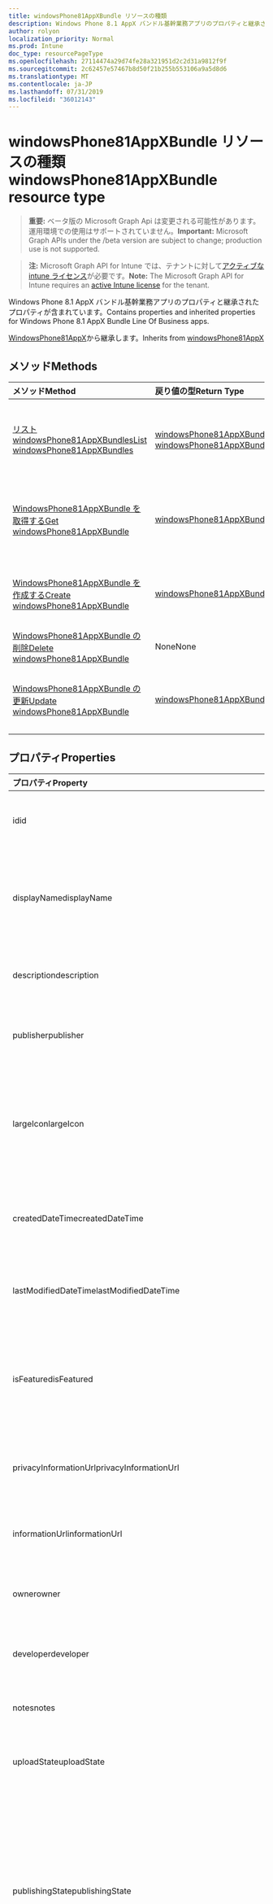 ```yaml
---
title: windowsPhone81AppXBundle リソースの種類
description: Windows Phone 8.1 AppX バンドル基幹業務アプリのプロパティと継承されたプロパティが含まれています。
author: rolyon
localization_priority: Normal
ms.prod: Intune
doc_type: resourcePageType
ms.openlocfilehash: 27114474a29d74fe28a321951d2c2d31a9812f9f
ms.sourcegitcommit: 2c62457e57467b8d50f21b255b553106a9a5d8d6
ms.translationtype: MT
ms.contentlocale: ja-JP
ms.lasthandoff: 07/31/2019
ms.locfileid: "36012143"
---
```

# <a name="windowsphone81appxbundle-resource-type"></a><span data-ttu-id="3f195-103">windowsPhone81AppXBundle リソースの種類</span><span class="sxs-lookup"><span data-stu-id="3f195-103">windowsPhone81AppXBundle resource type</span></span>

> <span data-ttu-id="3f195-104">**重要:** ベータ版の Microsoft Graph Api は変更される可能性があります。運用環境での使用はサポートされていません。</span><span class="sxs-lookup"><span data-stu-id="3f195-104">**Important:** Microsoft Graph APIs under the /beta version are subject to change; production use is not supported.</span></span>

> <span data-ttu-id="3f195-105">**注:** Microsoft Graph API for Intune では、テナントに対して[アクティブな intune ライセンス](https://go.microsoft.com/fwlink/?linkid=839381)が必要です。</span><span class="sxs-lookup"><span data-stu-id="3f195-105">**Note:** The Microsoft Graph API for Intune requires an [active Intune license](https://go.microsoft.com/fwlink/?linkid=839381) for the tenant.</span></span>

<span data-ttu-id="3f195-106">Windows Phone 8.1 AppX バンドル基幹業務アプリのプロパティと継承されたプロパティが含まれています。</span><span class="sxs-lookup"><span data-stu-id="3f195-106">Contains properties and inherited properties for Windows Phone 8.1 AppX Bundle Line Of Business apps.</span></span>


<span data-ttu-id="3f195-107">[WindowsPhone81AppX](../resources/intune-apps-windowsphone81appx.md)から継承します。</span><span class="sxs-lookup"><span data-stu-id="3f195-107">Inherits from [windowsPhone81AppX](../resources/intune-apps-windowsphone81appx.md)</span></span>

## <a name="methods"></a><span data-ttu-id="3f195-108">メソッド</span><span class="sxs-lookup"><span data-stu-id="3f195-108">Methods</span></span>
|<span data-ttu-id="3f195-109">メソッド</span><span class="sxs-lookup"><span data-stu-id="3f195-109">Method</span></span>|<span data-ttu-id="3f195-110">戻り値の型</span><span class="sxs-lookup"><span data-stu-id="3f195-110">Return Type</span></span>|<span data-ttu-id="3f195-111">説明</span><span class="sxs-lookup"><span data-stu-id="3f195-111">Description</span></span>|
|:---|:---|:---|
|[<span data-ttu-id="3f195-112">リスト windowsPhone81AppXBundles</span><span class="sxs-lookup"><span data-stu-id="3f195-112">List windowsPhone81AppXBundles</span></span>](../api/intune-apps-windowsphone81appxbundle-list.md)|<span data-ttu-id="3f195-113">[windowsPhone81AppXBundle](../resources/intune-apps-windowsphone81appxbundle.md)コレクション</span><span class="sxs-lookup"><span data-stu-id="3f195-113">[windowsPhone81AppXBundle](../resources/intune-apps-windowsphone81appxbundle.md) collection</span></span>|<span data-ttu-id="3f195-114">[WindowsPhone81AppXBundle](../resources/intune-apps-windowsphone81appxbundle.md)オブジェクトのプロパティとリレーションシップをリストします。</span><span class="sxs-lookup"><span data-stu-id="3f195-114">List properties and relationships of the [windowsPhone81AppXBundle](../resources/intune-apps-windowsphone81appxbundle.md) objects.</span></span>|
|[<span data-ttu-id="3f195-115">WindowsPhone81AppXBundle を取得する</span><span class="sxs-lookup"><span data-stu-id="3f195-115">Get windowsPhone81AppXBundle</span></span>](../api/intune-apps-windowsphone81appxbundle-get.md)|[<span data-ttu-id="3f195-116">windowsPhone81AppXBundle</span><span class="sxs-lookup"><span data-stu-id="3f195-116">windowsPhone81AppXBundle</span></span>](../resources/intune-apps-windowsphone81appxbundle.md)|<span data-ttu-id="3f195-117">[WindowsPhone81AppXBundle](../resources/intune-apps-windowsphone81appxbundle.md)オブジェクトのプロパティとリレーションシップを読み取ります。</span><span class="sxs-lookup"><span data-stu-id="3f195-117">Read properties and relationships of the [windowsPhone81AppXBundle](../resources/intune-apps-windowsphone81appxbundle.md) object.</span></span>|
|[<span data-ttu-id="3f195-118">WindowsPhone81AppXBundle を作成する</span><span class="sxs-lookup"><span data-stu-id="3f195-118">Create windowsPhone81AppXBundle</span></span>](../api/intune-apps-windowsphone81appxbundle-create.md)|[<span data-ttu-id="3f195-119">windowsPhone81AppXBundle</span><span class="sxs-lookup"><span data-stu-id="3f195-119">windowsPhone81AppXBundle</span></span>](../resources/intune-apps-windowsphone81appxbundle.md)|<span data-ttu-id="3f195-120">新しい[windowsPhone81AppXBundle](../resources/intune-apps-windowsphone81appxbundle.md)オブジェクトを作成します。</span><span class="sxs-lookup"><span data-stu-id="3f195-120">Create a new [windowsPhone81AppXBundle](../resources/intune-apps-windowsphone81appxbundle.md) object.</span></span>|
|[<span data-ttu-id="3f195-121">WindowsPhone81AppXBundle の削除</span><span class="sxs-lookup"><span data-stu-id="3f195-121">Delete windowsPhone81AppXBundle</span></span>](../api/intune-apps-windowsphone81appxbundle-delete.md)|<span data-ttu-id="3f195-122">None</span><span class="sxs-lookup"><span data-stu-id="3f195-122">None</span></span>|<span data-ttu-id="3f195-123">[WindowsPhone81AppXBundle](../resources/intune-apps-windowsphone81appxbundle.md)を削除します。</span><span class="sxs-lookup"><span data-stu-id="3f195-123">Deletes a [windowsPhone81AppXBundle](../resources/intune-apps-windowsphone81appxbundle.md).</span></span>|
|[<span data-ttu-id="3f195-124">WindowsPhone81AppXBundle の更新</span><span class="sxs-lookup"><span data-stu-id="3f195-124">Update windowsPhone81AppXBundle</span></span>](../api/intune-apps-windowsphone81appxbundle-update.md)|[<span data-ttu-id="3f195-125">windowsPhone81AppXBundle</span><span class="sxs-lookup"><span data-stu-id="3f195-125">windowsPhone81AppXBundle</span></span>](../resources/intune-apps-windowsphone81appxbundle.md)|<span data-ttu-id="3f195-126">[WindowsPhone81AppXBundle](../resources/intune-apps-windowsphone81appxbundle.md)オブジェクトのプロパティを更新します。</span><span class="sxs-lookup"><span data-stu-id="3f195-126">Update the properties of a [windowsPhone81AppXBundle](../resources/intune-apps-windowsphone81appxbundle.md) object.</span></span>|

## <a name="properties"></a><span data-ttu-id="3f195-127">プロパティ</span><span class="sxs-lookup"><span data-stu-id="3f195-127">Properties</span></span>
|<span data-ttu-id="3f195-128">プロパティ</span><span class="sxs-lookup"><span data-stu-id="3f195-128">Property</span></span>|<span data-ttu-id="3f195-129">型</span><span class="sxs-lookup"><span data-stu-id="3f195-129">Type</span></span>|<span data-ttu-id="3f195-130">説明</span><span class="sxs-lookup"><span data-stu-id="3f195-130">Description</span></span>|
|:---|:---|:---|
|<span data-ttu-id="3f195-131">id</span><span class="sxs-lookup"><span data-stu-id="3f195-131">id</span></span>|<span data-ttu-id="3f195-132">文字列</span><span class="sxs-lookup"><span data-stu-id="3f195-132">String</span></span>|<span data-ttu-id="3f195-133">エンティティのキー。</span><span class="sxs-lookup"><span data-stu-id="3f195-133">Key of the entity.</span></span> <span data-ttu-id="3f195-134">[mobileApp](../resources/intune-apps-mobileapp.md) から継承します</span><span class="sxs-lookup"><span data-stu-id="3f195-134">Inherited from [mobileApp](../resources/intune-apps-mobileapp.md)</span></span>|
|<span data-ttu-id="3f195-135">displayName</span><span class="sxs-lookup"><span data-stu-id="3f195-135">displayName</span></span>|<span data-ttu-id="3f195-136">文字列</span><span class="sxs-lookup"><span data-stu-id="3f195-136">String</span></span>|<span data-ttu-id="3f195-137">管理者が提供またはインポートしたアプリのタイトル。</span><span class="sxs-lookup"><span data-stu-id="3f195-137">The admin provided or imported title of the app.</span></span> <span data-ttu-id="3f195-138">[mobileApp](../resources/intune-apps-mobileapp.md) から継承します</span><span class="sxs-lookup"><span data-stu-id="3f195-138">Inherited from [mobileApp](../resources/intune-apps-mobileapp.md)</span></span>|
|<span data-ttu-id="3f195-139">description</span><span class="sxs-lookup"><span data-stu-id="3f195-139">description</span></span>|<span data-ttu-id="3f195-140">String</span><span class="sxs-lookup"><span data-stu-id="3f195-140">String</span></span>|<span data-ttu-id="3f195-141">アプリの説明。</span><span class="sxs-lookup"><span data-stu-id="3f195-141">The description of the app.</span></span> <span data-ttu-id="3f195-142">[mobileApp](../resources/intune-apps-mobileapp.md) から継承します</span><span class="sxs-lookup"><span data-stu-id="3f195-142">Inherited from [mobileApp](../resources/intune-apps-mobileapp.md)</span></span>|
|<span data-ttu-id="3f195-143">publisher</span><span class="sxs-lookup"><span data-stu-id="3f195-143">publisher</span></span>|<span data-ttu-id="3f195-144">String</span><span class="sxs-lookup"><span data-stu-id="3f195-144">String</span></span>|<span data-ttu-id="3f195-145">アプリの発行元。</span><span class="sxs-lookup"><span data-stu-id="3f195-145">The publisher of the app.</span></span> <span data-ttu-id="3f195-146">[mobileApp](../resources/intune-apps-mobileapp.md) から継承します</span><span class="sxs-lookup"><span data-stu-id="3f195-146">Inherited from [mobileApp](../resources/intune-apps-mobileapp.md)</span></span>|
|<span data-ttu-id="3f195-147">largeIcon</span><span class="sxs-lookup"><span data-stu-id="3f195-147">largeIcon</span></span>|[<span data-ttu-id="3f195-148">mimeContent</span><span class="sxs-lookup"><span data-stu-id="3f195-148">mimeContent</span></span>](../resources/intune-shared-mimecontent.md)|<span data-ttu-id="3f195-149">アプリの詳細に表示され、アイコンのアップロードに使用される大きいアイコン。</span><span class="sxs-lookup"><span data-stu-id="3f195-149">The large icon, to be displayed in the app details and used for upload of the icon.</span></span> <span data-ttu-id="3f195-150">[mobileApp](../resources/intune-apps-mobileapp.md) から継承します</span><span class="sxs-lookup"><span data-stu-id="3f195-150">Inherited from [mobileApp](../resources/intune-apps-mobileapp.md)</span></span>|
|<span data-ttu-id="3f195-151">createdDateTime</span><span class="sxs-lookup"><span data-stu-id="3f195-151">createdDateTime</span></span>|<span data-ttu-id="3f195-152">DateTimeOffset</span><span class="sxs-lookup"><span data-stu-id="3f195-152">DateTimeOffset</span></span>|<span data-ttu-id="3f195-153">アプリが作成された日時。</span><span class="sxs-lookup"><span data-stu-id="3f195-153">The date and time the app was created.</span></span> <span data-ttu-id="3f195-154">[mobileApp](../resources/intune-apps-mobileapp.md) から継承します</span><span class="sxs-lookup"><span data-stu-id="3f195-154">Inherited from [mobileApp](../resources/intune-apps-mobileapp.md)</span></span>|
|<span data-ttu-id="3f195-155">lastModifiedDateTime</span><span class="sxs-lookup"><span data-stu-id="3f195-155">lastModifiedDateTime</span></span>|<span data-ttu-id="3f195-156">DateTimeOffset</span><span class="sxs-lookup"><span data-stu-id="3f195-156">DateTimeOffset</span></span>|<span data-ttu-id="3f195-157">アプリが最後に変更された日時。</span><span class="sxs-lookup"><span data-stu-id="3f195-157">The date and time the app was last modified.</span></span> <span data-ttu-id="3f195-158">[mobileApp](../resources/intune-apps-mobileapp.md) から継承します</span><span class="sxs-lookup"><span data-stu-id="3f195-158">Inherited from [mobileApp](../resources/intune-apps-mobileapp.md)</span></span>|
|<span data-ttu-id="3f195-159">isFeatured</span><span class="sxs-lookup"><span data-stu-id="3f195-159">isFeatured</span></span>|<span data-ttu-id="3f195-160">Boolean</span><span class="sxs-lookup"><span data-stu-id="3f195-160">Boolean</span></span>|<span data-ttu-id="3f195-161">アプリが管理者のおすすめとしてマークされたかどうかを示す値。[mobileApp](../resources/intune-apps-mobileapp.md) から継承します</span><span class="sxs-lookup"><span data-stu-id="3f195-161">The value indicating whether the app is marked as featured by the admin. Inherited from [mobileApp](../resources/intune-apps-mobileapp.md)</span></span>|
|<span data-ttu-id="3f195-162">privacyInformationUrl</span><span class="sxs-lookup"><span data-stu-id="3f195-162">privacyInformationUrl</span></span>|<span data-ttu-id="3f195-163">String</span><span class="sxs-lookup"><span data-stu-id="3f195-163">String</span></span>|<span data-ttu-id="3f195-164">プライバシーに関する声明の URL。</span><span class="sxs-lookup"><span data-stu-id="3f195-164">The privacy statement Url.</span></span> <span data-ttu-id="3f195-165">[mobileApp](../resources/intune-apps-mobileapp.md) から継承します</span><span class="sxs-lookup"><span data-stu-id="3f195-165">Inherited from [mobileApp](../resources/intune-apps-mobileapp.md)</span></span>|
|<span data-ttu-id="3f195-166">informationUrl</span><span class="sxs-lookup"><span data-stu-id="3f195-166">informationUrl</span></span>|<span data-ttu-id="3f195-167">String</span><span class="sxs-lookup"><span data-stu-id="3f195-167">String</span></span>|<span data-ttu-id="3f195-168">詳細情報の URL。</span><span class="sxs-lookup"><span data-stu-id="3f195-168">The more information Url.</span></span> <span data-ttu-id="3f195-169">[mobileApp](../resources/intune-apps-mobileapp.md) から継承します</span><span class="sxs-lookup"><span data-stu-id="3f195-169">Inherited from [mobileApp](../resources/intune-apps-mobileapp.md)</span></span>|
|<span data-ttu-id="3f195-170">owner</span><span class="sxs-lookup"><span data-stu-id="3f195-170">owner</span></span>|<span data-ttu-id="3f195-171">String</span><span class="sxs-lookup"><span data-stu-id="3f195-171">String</span></span>|<span data-ttu-id="3f195-172">アプリの所有者。</span><span class="sxs-lookup"><span data-stu-id="3f195-172">The owner of the app.</span></span> <span data-ttu-id="3f195-173">[mobileApp](../resources/intune-apps-mobileapp.md) から継承します</span><span class="sxs-lookup"><span data-stu-id="3f195-173">Inherited from [mobileApp](../resources/intune-apps-mobileapp.md)</span></span>|
|<span data-ttu-id="3f195-174">developer</span><span class="sxs-lookup"><span data-stu-id="3f195-174">developer</span></span>|<span data-ttu-id="3f195-175">String</span><span class="sxs-lookup"><span data-stu-id="3f195-175">String</span></span>|<span data-ttu-id="3f195-176">アプリの開発者。</span><span class="sxs-lookup"><span data-stu-id="3f195-176">The developer of the app.</span></span> <span data-ttu-id="3f195-177">[mobileApp](../resources/intune-apps-mobileapp.md) から継承します</span><span class="sxs-lookup"><span data-stu-id="3f195-177">Inherited from [mobileApp](../resources/intune-apps-mobileapp.md)</span></span>|
|<span data-ttu-id="3f195-178">notes</span><span class="sxs-lookup"><span data-stu-id="3f195-178">notes</span></span>|<span data-ttu-id="3f195-179">String</span><span class="sxs-lookup"><span data-stu-id="3f195-179">String</span></span>|<span data-ttu-id="3f195-180">アプリ用のメモ。</span><span class="sxs-lookup"><span data-stu-id="3f195-180">Notes for the app.</span></span> <span data-ttu-id="3f195-181">[mobileApp](../resources/intune-apps-mobileapp.md) から継承します</span><span class="sxs-lookup"><span data-stu-id="3f195-181">Inherited from [mobileApp](../resources/intune-apps-mobileapp.md)</span></span>|
|<span data-ttu-id="3f195-182">uploadState</span><span class="sxs-lookup"><span data-stu-id="3f195-182">uploadState</span></span>|<span data-ttu-id="3f195-183">Int32</span><span class="sxs-lookup"><span data-stu-id="3f195-183">Int32</span></span>|<span data-ttu-id="3f195-184">アップロード状態。</span><span class="sxs-lookup"><span data-stu-id="3f195-184">The upload state.</span></span> <span data-ttu-id="3f195-185">[mobileApp](../resources/intune-apps-mobileapp.md) から継承します</span><span class="sxs-lookup"><span data-stu-id="3f195-185">Inherited from [mobileApp](../resources/intune-apps-mobileapp.md)</span></span>|
|<span data-ttu-id="3f195-186">publishingState</span><span class="sxs-lookup"><span data-stu-id="3f195-186">publishingState</span></span>|[<span data-ttu-id="3f195-187">mobileAppPublishingState</span><span class="sxs-lookup"><span data-stu-id="3f195-187">mobileAppPublishingState</span></span>](../resources/intune-apps-mobileapppublishingstate.md)|<span data-ttu-id="3f195-188">アプリの発行の状態。</span><span class="sxs-lookup"><span data-stu-id="3f195-188">The publishing state for the app.</span></span> <span data-ttu-id="3f195-189">アプリが発行されていない限り、アプリを割り当てることができません。</span><span class="sxs-lookup"><span data-stu-id="3f195-189">The app cannot be assigned unless the app is published.</span></span> <span data-ttu-id="3f195-190">[MobileApp](../resources/intune-apps-mobileapp.md)から継承されます。</span><span class="sxs-lookup"><span data-stu-id="3f195-190">Inherited from [mobileApp](../resources/intune-apps-mobileapp.md).</span></span> <span data-ttu-id="3f195-191">可能な値は、`notPublished`、`processing`、`published` です。</span><span class="sxs-lookup"><span data-stu-id="3f195-191">Possible values are: `notPublished`, `processing`, `published`.</span></span>|
|<span data-ttu-id="3f195-192">isAssigned</span><span class="sxs-lookup"><span data-stu-id="3f195-192">isAssigned</span></span>|<span data-ttu-id="3f195-193">Boolean</span><span class="sxs-lookup"><span data-stu-id="3f195-193">Boolean</span></span>|<span data-ttu-id="3f195-194">アプリが少なくとも1つのグループに割り当てられているかどうかを示す値。</span><span class="sxs-lookup"><span data-stu-id="3f195-194">The value indicating whether the app is assigned to at least one group.</span></span> <span data-ttu-id="3f195-195">[mobileApp](../resources/intune-apps-mobileapp.md) から継承します</span><span class="sxs-lookup"><span data-stu-id="3f195-195">Inherited from [mobileApp](../resources/intune-apps-mobileapp.md)</span></span>|
|<span data-ttu-id="3f195-196">roleScopeTagIds</span><span class="sxs-lookup"><span data-stu-id="3f195-196">roleScopeTagIds</span></span>|<span data-ttu-id="3f195-197">文字列コレクション</span><span class="sxs-lookup"><span data-stu-id="3f195-197">String collection</span></span>|<span data-ttu-id="3f195-198">このモバイルアプリの範囲タグ id のリスト。</span><span class="sxs-lookup"><span data-stu-id="3f195-198">List of scope tag ids for this mobile app.</span></span> <span data-ttu-id="3f195-199">[mobileApp](../resources/intune-apps-mobileapp.md) から継承します</span><span class="sxs-lookup"><span data-stu-id="3f195-199">Inherited from [mobileApp](../resources/intune-apps-mobileapp.md)</span></span>|
|<span data-ttu-id="3f195-200">dependentAppCount</span><span class="sxs-lookup"><span data-stu-id="3f195-200">dependentAppCount</span></span>|<span data-ttu-id="3f195-201">Int32</span><span class="sxs-lookup"><span data-stu-id="3f195-201">Int32</span></span>|<span data-ttu-id="3f195-202">子アプリが持つ依存関係の合計数。</span><span class="sxs-lookup"><span data-stu-id="3f195-202">The total number of dependencies the child app has.</span></span> <span data-ttu-id="3f195-203">[mobileApp](../resources/intune-apps-mobileapp.md) から継承します</span><span class="sxs-lookup"><span data-stu-id="3f195-203">Inherited from [mobileApp](../resources/intune-apps-mobileapp.md)</span></span>|
|<span data-ttu-id="3f195-204">committedContentVersion</span><span class="sxs-lookup"><span data-stu-id="3f195-204">committedContentVersion</span></span>|<span data-ttu-id="3f195-205">String</span><span class="sxs-lookup"><span data-stu-id="3f195-205">String</span></span>|<span data-ttu-id="3f195-206">内部にコミットされたコンテンツのバージョン。</span><span class="sxs-lookup"><span data-stu-id="3f195-206">The internal committed content version.</span></span> <span data-ttu-id="3f195-207">[mobileLobApp](../resources/intune-apps-mobilelobapp.md) から継承します</span><span class="sxs-lookup"><span data-stu-id="3f195-207">Inherited from [mobileLobApp](../resources/intune-apps-mobilelobapp.md)</span></span>|
|<span data-ttu-id="3f195-208">fileName</span><span class="sxs-lookup"><span data-stu-id="3f195-208">fileName</span></span>|<span data-ttu-id="3f195-209">String</span><span class="sxs-lookup"><span data-stu-id="3f195-209">String</span></span>|<span data-ttu-id="3f195-210">メインの LOB アプリケーションのファイル名。</span><span class="sxs-lookup"><span data-stu-id="3f195-210">The name of the main Lob application file.</span></span> <span data-ttu-id="3f195-211">[mobileLobApp](../resources/intune-apps-mobilelobapp.md) から継承します</span><span class="sxs-lookup"><span data-stu-id="3f195-211">Inherited from [mobileLobApp](../resources/intune-apps-mobilelobapp.md)</span></span>|
|<span data-ttu-id="3f195-212">size</span><span class="sxs-lookup"><span data-stu-id="3f195-212">size</span></span>|<span data-ttu-id="3f195-213">Int64</span><span class="sxs-lookup"><span data-stu-id="3f195-213">Int64</span></span>|<span data-ttu-id="3f195-214">アップロードされたすべてのファイルを含む合計サイズ。</span><span class="sxs-lookup"><span data-stu-id="3f195-214">The total size, including all uploaded files.</span></span> <span data-ttu-id="3f195-215">[mobileLobApp](../resources/intune-apps-mobilelobapp.md) から継承します</span><span class="sxs-lookup"><span data-stu-id="3f195-215">Inherited from [mobileLobApp](../resources/intune-apps-mobilelobapp.md)</span></span>|
|<span data-ttu-id="3f195-216">applicableArchitectures</span><span class="sxs-lookup"><span data-stu-id="3f195-216">applicableArchitectures</span></span>|[<span data-ttu-id="3f195-217">windowsArchitecture</span><span class="sxs-lookup"><span data-stu-id="3f195-217">windowsArchitecture</span></span>](../resources/intune-apps-windowsarchitecture.md)|<span data-ttu-id="3f195-218">このアプリを実行できる Windows アーキテクチャ。</span><span class="sxs-lookup"><span data-stu-id="3f195-218">The Windows architecture(s) for which this app can run on.</span></span> <span data-ttu-id="3f195-219">[WindowsPhone81AppX](../resources/intune-apps-windowsphone81appx.md)から継承されます。</span><span class="sxs-lookup"><span data-stu-id="3f195-219">Inherited from [windowsPhone81AppX](../resources/intune-apps-windowsphone81appx.md).</span></span> <span data-ttu-id="3f195-220">使用可能な値: `none`、`x86`、`x64`、`arm`、`neutral`、`arm64`。</span><span class="sxs-lookup"><span data-stu-id="3f195-220">Possible values are: `none`, `x86`, `x64`, `arm`, `neutral`, `arm64`.</span></span>|
|<span data-ttu-id="3f195-221">identityName</span><span class="sxs-lookup"><span data-stu-id="3f195-221">identityName</span></span>|<span data-ttu-id="3f195-222">String</span><span class="sxs-lookup"><span data-stu-id="3f195-222">String</span></span>|<span data-ttu-id="3f195-223">ID 名。</span><span class="sxs-lookup"><span data-stu-id="3f195-223">The Identity Name.</span></span> <span data-ttu-id="3f195-224">[WindowsPhone81AppX](../resources/intune-apps-windowsphone81appx.md)から継承します。</span><span class="sxs-lookup"><span data-stu-id="3f195-224">Inherited from [windowsPhone81AppX](../resources/intune-apps-windowsphone81appx.md)</span></span>|
|<span data-ttu-id="3f195-225">identityPublisherHash</span><span class="sxs-lookup"><span data-stu-id="3f195-225">identityPublisherHash</span></span>|<span data-ttu-id="3f195-226">String</span><span class="sxs-lookup"><span data-stu-id="3f195-226">String</span></span>|<span data-ttu-id="3f195-227">ID の発行元のハッシュ。</span><span class="sxs-lookup"><span data-stu-id="3f195-227">The Identity Publisher Hash.</span></span> <span data-ttu-id="3f195-228">[WindowsPhone81AppX](../resources/intune-apps-windowsphone81appx.md)から継承します。</span><span class="sxs-lookup"><span data-stu-id="3f195-228">Inherited from [windowsPhone81AppX](../resources/intune-apps-windowsphone81appx.md)</span></span>|
|<span data-ttu-id="3f195-229">identityResourceIdentifier</span><span class="sxs-lookup"><span data-stu-id="3f195-229">identityResourceIdentifier</span></span>|<span data-ttu-id="3f195-230">String</span><span class="sxs-lookup"><span data-stu-id="3f195-230">String</span></span>|<span data-ttu-id="3f195-231">ID のリソースの識別子。</span><span class="sxs-lookup"><span data-stu-id="3f195-231">The Identity Resource Identifier.</span></span> <span data-ttu-id="3f195-232">[WindowsPhone81AppX](../resources/intune-apps-windowsphone81appx.md)から継承します。</span><span class="sxs-lookup"><span data-stu-id="3f195-232">Inherited from [windowsPhone81AppX](../resources/intune-apps-windowsphone81appx.md)</span></span>|
|<span data-ttu-id="3f195-233">minimumSupportedOperatingSystem</span><span class="sxs-lookup"><span data-stu-id="3f195-233">minimumSupportedOperatingSystem</span></span>|[<span data-ttu-id="3f195-234">windowsMinimumOperatingSystem</span><span class="sxs-lookup"><span data-stu-id="3f195-234">windowsMinimumOperatingSystem</span></span>](../resources/intune-apps-windowsminimumoperatingsystem.md)|<span data-ttu-id="3f195-235">該当するオペレーティング システムの最小の値。</span><span class="sxs-lookup"><span data-stu-id="3f195-235">The value for the minimum applicable operating system.</span></span> <span data-ttu-id="3f195-236">[WindowsPhone81AppX](../resources/intune-apps-windowsphone81appx.md)から継承します。</span><span class="sxs-lookup"><span data-stu-id="3f195-236">Inherited from [windowsPhone81AppX](../resources/intune-apps-windowsphone81appx.md)</span></span>|
|<span data-ttu-id="3f195-237">phoneProductIdentifier</span><span class="sxs-lookup"><span data-stu-id="3f195-237">phoneProductIdentifier</span></span>|<span data-ttu-id="3f195-238">String</span><span class="sxs-lookup"><span data-stu-id="3f195-238">String</span></span>|<span data-ttu-id="3f195-239">電話の製品識別子。</span><span class="sxs-lookup"><span data-stu-id="3f195-239">The Phone Product Identifier.</span></span> <span data-ttu-id="3f195-240">[WindowsPhone81AppX](../resources/intune-apps-windowsphone81appx.md)から継承します。</span><span class="sxs-lookup"><span data-stu-id="3f195-240">Inherited from [windowsPhone81AppX](../resources/intune-apps-windowsphone81appx.md)</span></span>|
|<span data-ttu-id="3f195-241">phonePublisherId</span><span class="sxs-lookup"><span data-stu-id="3f195-241">phonePublisherId</span></span>|<span data-ttu-id="3f195-242">String</span><span class="sxs-lookup"><span data-stu-id="3f195-242">String</span></span>|<span data-ttu-id="3f195-243">電話の発行元 Id。 [windowsPhone81AppX](../resources/intune-apps-windowsphone81appx.md)から継承されます。</span><span class="sxs-lookup"><span data-stu-id="3f195-243">The Phone Publisher Id. Inherited from [windowsPhone81AppX](../resources/intune-apps-windowsphone81appx.md)</span></span>|
|<span data-ttu-id="3f195-244">identityVersion</span><span class="sxs-lookup"><span data-stu-id="3f195-244">identityVersion</span></span>|<span data-ttu-id="3f195-245">String</span><span class="sxs-lookup"><span data-stu-id="3f195-245">String</span></span>|<span data-ttu-id="3f195-246">ID のバージョン。</span><span class="sxs-lookup"><span data-stu-id="3f195-246">The identity version.</span></span> <span data-ttu-id="3f195-247">[WindowsPhone81AppX](../resources/intune-apps-windowsphone81appx.md)から継承します。</span><span class="sxs-lookup"><span data-stu-id="3f195-247">Inherited from [windowsPhone81AppX](../resources/intune-apps-windowsphone81appx.md)</span></span>|
|<span data-ttu-id="3f195-248">appXPackageInformationList</span><span class="sxs-lookup"><span data-stu-id="3f195-248">appXPackageInformationList</span></span>|<span data-ttu-id="3f195-249">[Windowspackageinformation](../resources/intune-apps-windowspackageinformation.md)コレクション</span><span class="sxs-lookup"><span data-stu-id="3f195-249">[windowsPackageInformation](../resources/intune-apps-windowspackageinformation.md) collection</span></span>|<span data-ttu-id="3f195-250">AppX パッケージ情報のリスト。</span><span class="sxs-lookup"><span data-stu-id="3f195-250">The list of AppX Package Information.</span></span>|

## <a name="relationships"></a><span data-ttu-id="3f195-251">リレーションシップ</span><span class="sxs-lookup"><span data-stu-id="3f195-251">Relationships</span></span>
|<span data-ttu-id="3f195-252">リレーションシップ</span><span class="sxs-lookup"><span data-stu-id="3f195-252">Relationship</span></span>|<span data-ttu-id="3f195-253">型</span><span class="sxs-lookup"><span data-stu-id="3f195-253">Type</span></span>|<span data-ttu-id="3f195-254">説明</span><span class="sxs-lookup"><span data-stu-id="3f195-254">Description</span></span>|
|:---|:---|:---|
|<span data-ttu-id="3f195-255">categories</span><span class="sxs-lookup"><span data-stu-id="3f195-255">categories</span></span>|<span data-ttu-id="3f195-256">[mobileAppCategory](../resources/intune-apps-mobileappcategory.md) コレクション</span><span class="sxs-lookup"><span data-stu-id="3f195-256">[mobileAppCategory](../resources/intune-apps-mobileappcategory.md) collection</span></span>|<span data-ttu-id="3f195-257">このアプリのカテゴリのリスト。</span><span class="sxs-lookup"><span data-stu-id="3f195-257">The list of categories for this app.</span></span> <span data-ttu-id="3f195-258">[mobileApp](../resources/intune-apps-mobileapp.md) から継承します</span><span class="sxs-lookup"><span data-stu-id="3f195-258">Inherited from [mobileApp](../resources/intune-apps-mobileapp.md)</span></span>|
|<span data-ttu-id="3f195-259">assignments</span><span class="sxs-lookup"><span data-stu-id="3f195-259">assignments</span></span>|<span data-ttu-id="3f195-260">[mobileAppAssignment](../resources/intune-apps-mobileappassignment.md) コレクション</span><span class="sxs-lookup"><span data-stu-id="3f195-260">[mobileAppAssignment](../resources/intune-apps-mobileappassignment.md) collection</span></span>|<span data-ttu-id="3f195-261">このモバイル アプリのグループ割り当てのリスト。</span><span class="sxs-lookup"><span data-stu-id="3f195-261">The list of group assignments for this mobile app.</span></span> <span data-ttu-id="3f195-262">[mobileApp](../resources/intune-apps-mobileapp.md) から継承します</span><span class="sxs-lookup"><span data-stu-id="3f195-262">Inherited from [mobileApp](../resources/intune-apps-mobileapp.md)</span></span>|
|<span data-ttu-id="3f195-263">installSummary</span><span class="sxs-lookup"><span data-stu-id="3f195-263">installSummary</span></span>|[<span data-ttu-id="3f195-264">mobileAppInstallSummary</span><span class="sxs-lookup"><span data-stu-id="3f195-264">mobileAppInstallSummary</span></span>](../resources/intune-apps-mobileappinstallsummary.md)|<span data-ttu-id="3f195-265">モバイル アプリ インストール概要です。</span><span class="sxs-lookup"><span data-stu-id="3f195-265">Mobile App Install Summary.</span></span> <span data-ttu-id="3f195-266">[mobileApp](../resources/intune-apps-mobileapp.md) から継承します</span><span class="sxs-lookup"><span data-stu-id="3f195-266">Inherited from [mobileApp](../resources/intune-apps-mobileapp.md)</span></span>|
|<span data-ttu-id="3f195-267">deviceStatuses</span><span class="sxs-lookup"><span data-stu-id="3f195-267">deviceStatuses</span></span>|<span data-ttu-id="3f195-268">[mobileAppInstallStatus](../resources/intune-apps-mobileappinstallstatus.md)コレクション</span><span class="sxs-lookup"><span data-stu-id="3f195-268">[mobileAppInstallStatus](../resources/intune-apps-mobileappinstallstatus.md) collection</span></span>|<span data-ttu-id="3f195-269">このモバイルアプリのインストール状態のリスト。</span><span class="sxs-lookup"><span data-stu-id="3f195-269">The list of installation states for this mobile app.</span></span> <span data-ttu-id="3f195-270">[mobileApp](../resources/intune-apps-mobileapp.md) から継承します</span><span class="sxs-lookup"><span data-stu-id="3f195-270">Inherited from [mobileApp](../resources/intune-apps-mobileapp.md)</span></span>|
|<span data-ttu-id="3f195-271">userStatuses</span><span class="sxs-lookup"><span data-stu-id="3f195-271">userStatuses</span></span>|<span data-ttu-id="3f195-272">[Userappinstallstatus](../resources/intune-apps-userappinstallstatus.md)コレクション</span><span class="sxs-lookup"><span data-stu-id="3f195-272">[userAppInstallStatus](../resources/intune-apps-userappinstallstatus.md) collection</span></span>|<span data-ttu-id="3f195-273">このモバイルアプリのインストール状態のリスト。</span><span class="sxs-lookup"><span data-stu-id="3f195-273">The list of installation states for this mobile app.</span></span> <span data-ttu-id="3f195-274">[mobileApp](../resources/intune-apps-mobileapp.md) から継承します</span><span class="sxs-lookup"><span data-stu-id="3f195-274">Inherited from [mobileApp](../resources/intune-apps-mobileapp.md)</span></span>|
|<span data-ttu-id="3f195-275">関連性</span><span class="sxs-lookup"><span data-stu-id="3f195-275">relationships</span></span>|<span data-ttu-id="3f195-276">[mobileAppRelationship](../resources/intune-apps-mobileapprelationship.md)コレクション</span><span class="sxs-lookup"><span data-stu-id="3f195-276">[mobileAppRelationship](../resources/intune-apps-mobileapprelationship.md) collection</span></span>|<span data-ttu-id="3f195-277">このモバイルアプリのリレーションシップのリスト。</span><span class="sxs-lookup"><span data-stu-id="3f195-277">List of relationships for this mobile app.</span></span> <span data-ttu-id="3f195-278">[mobileApp](../resources/intune-apps-mobileapp.md) から継承します</span><span class="sxs-lookup"><span data-stu-id="3f195-278">Inherited from [mobileApp](../resources/intune-apps-mobileapp.md)</span></span>|
|<span data-ttu-id="3f195-279">contentVersions</span><span class="sxs-lookup"><span data-stu-id="3f195-279">contentVersions</span></span>|<span data-ttu-id="3f195-280">[mobileAppContent](../resources/intune-apps-mobileappcontent.md) コレクション</span><span class="sxs-lookup"><span data-stu-id="3f195-280">[mobileAppContent](../resources/intune-apps-mobileappcontent.md) collection</span></span>|<span data-ttu-id="3f195-281">このアプリのコンテンツのバージョンのリスト。</span><span class="sxs-lookup"><span data-stu-id="3f195-281">The list of content versions for this app.</span></span> <span data-ttu-id="3f195-282">[mobileLobApp](../resources/intune-apps-mobilelobapp.md) から継承します</span><span class="sxs-lookup"><span data-stu-id="3f195-282">Inherited from [mobileLobApp](../resources/intune-apps-mobilelobapp.md)</span></span>|

## <a name="json-representation"></a><span data-ttu-id="3f195-283">JSON 表記</span><span class="sxs-lookup"><span data-stu-id="3f195-283">JSON Representation</span></span>
<span data-ttu-id="3f195-284">以下は、リソースの JSON 表記です。</span><span class="sxs-lookup"><span data-stu-id="3f195-284">Here is a JSON representation of the resource.</span></span>
<!-- {
  "blockType": "resource",
  "keyProperty": "id",
  "@odata.type": "microsoft.graph.windowsPhone81AppXBundle"
}
-->
``` json
{
  "@odata.type": "#microsoft.graph.windowsPhone81AppXBundle",
  "id": "String (identifier)",
  "displayName": "String",
  "description": "String",
  "publisher": "String",
  "largeIcon": {
    "@odata.type": "microsoft.graph.mimeContent",
    "type": "String",
    "value": "binary"
  },
  "createdDateTime": "String (timestamp)",
  "lastModifiedDateTime": "String (timestamp)",
  "isFeatured": true,
  "privacyInformationUrl": "String",
  "informationUrl": "String",
  "owner": "String",
  "developer": "String",
  "notes": "String",
  "uploadState": 1024,
  "publishingState": "String",
  "isAssigned": true,
  "roleScopeTagIds": [
    "String"
  ],
  "dependentAppCount": 1024,
  "committedContentVersion": "String",
  "fileName": "String",
  "size": 1024,
  "applicableArchitectures": "String",
  "identityName": "String",
  "identityPublisherHash": "String",
  "identityResourceIdentifier": "String",
  "minimumSupportedOperatingSystem": {
    "@odata.type": "microsoft.graph.windowsMinimumOperatingSystem",
    "v8_0": true,
    "v8_1": true,
    "v10_0": true,
    "v10_1607": true,
    "v10_1703": true,
    "v10_1709": true,
    "v10_1803": true,
    "v10_1809": true,
    "v10_1903": true
  },
  "phoneProductIdentifier": "String",
  "phonePublisherId": "String",
  "identityVersion": "String",
  "appXPackageInformationList": [
    {
      "@odata.type": "microsoft.graph.windowsPackageInformation",
      "applicableArchitecture": "String",
      "displayName": "String",
      "identityName": "String",
      "identityPublisher": "String",
      "identityResourceIdentifier": "String",
      "identityVersion": "String",
      "minimumSupportedOperatingSystem": {
        "@odata.type": "microsoft.graph.windowsMinimumOperatingSystem",
        "v8_0": true,
        "v8_1": true,
        "v10_0": true,
        "v10_1607": true,
        "v10_1703": true,
        "v10_1709": true,
        "v10_1803": true,
        "v10_1809": true,
        "v10_1903": true
      }
    }
  ]
}
```





